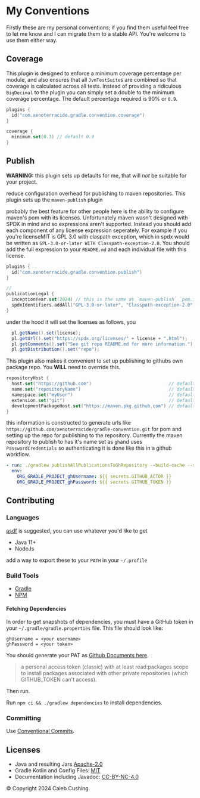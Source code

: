 <!--
© Copyright 2024 Caleb Cushing.
SPDX-License-Identifier: CC-BY-4.0
-->

# My Conventions

Firstly these are my personal conventions; if you find them useful feel free to let me know and I can migrate them to a
stable API. You're welcome to use them either way.

## Coverage

This plugin is designed to enforce a minimum coverage percentage per module, and also ensures that all `JvmTestSuite`s
are combined so that coverage is calculated across all tests. Instead of providing a ridiculous `BigDecimal` to the
plugin you can simply set a double to the minimum coverage percentage. The default percentage required is 90% or `0.9`.

```kts
plugins {
  id("com.xenoterracide.gradle.convention.coverage")
}

coverage {
  minimum.set(0.3) // default 0.9
}
```

## Publish

**WARNING:** this plugin sets up defaults for me, that will _not_ be suitable for your project.

reduce configuration overhead for publishing to maven repositories. This plugin sets up the `maven-publish` plugin

probably the best feature for other people here is the ability to configure maven's pom with its licenses. Unfortunately
maven wasn't designed with SPDX in mind and so expressions aren't supported. Instead you should add each component of
any license expression seperately. For example if you you're licenseMIT is GPL 3.0 with claspath exception, which in
spdx would be written as `GPL-3.0-or-later WITH Classpath-exception-2.0`. You should add the full expression to your
`README.md`
and each individual file with this license.

```kts
plugins {
  id("com.xenoterracide.gradle.convention.publish")
}

//
publicationLegal {
  inceptionYear.set(2024) // this is the same as `maven-publish` `pom.inceptionYear`
  spdxIdentifiers.addAll("GPL-3.0-or-later", "Classpath-exception-2.0") // this does NOT take spdx expressions
}
```

under the hood it will set the licenses as follows, you

```java
  pl.getName().set(license);
  pl.getUrl().set("https://spdx.org/licenses/" + license + ".html");
  pl.getComments().set("See git repo README.md for more information.");
  pl.getDistribution().set("repo");
```

This plugin also makes it convenient to set up publishing to githubs own package repo. You **WILL** need to override
this.

```kts
repositoryHost {
  host.set("https://github.com")                             // default
  name.set("repositoryName")                                 // default is rootProject.name
  namespace.set("myUser")                                    // default is xenoterracide
  extension.set("git")                                       // default
  developmentPackageHost.set("https://maven.pkg.github.com") // default
}
```

this information is constructed to generate urls like `https://github.com/xenoterracide/gradle-convention.git` for pom
and setting up the repo for publishing to the repository. Currently the maven repository to publish to has it's name set
as `gh`and uses `PasswordCredentials` so authenticating it is done like this in a github workflow.

```yml
- run: ./gradlew publishAllPublicationsToGhRepository --build-cache --scan
  env:
    ORG_GRADLE_PROJECT_ghUsername: ${{ secrets.GITHUB_ACTOR }}
    ORG_GRADLE_PROJECT_ghPassword: ${{ secrets.GITHUB_TOKEN }}
```

## Contributing

### Languages

[asdf](https://asdf-vm.com) is suggested, you can use whatever you'd like to get

- Java 11+
- NodeJs

add a way to export these to your `PATH` in your `~/.profile`

### Build Tools

- [Gradle](https://docs.gradle.org/current/userguide/command_line_interface.html)
- [NPM](https://docs.npmjs.com/about-npm)

#### Fetching Dependencies

In order to get snapshots of dependencies, you must have a GitHub token in your `~/.gradle/gradle.properties` file. This
file should look like:

```properties
ghUsername = <your username>
ghPassword = <your token>
```

You should generate your PAT
as [Github Documents here](https://docs.github.com/en/packages/working-with-a-github-packages-registry/working-with-the-gradle-registry#authenticating-to-github-packages).

> a personal access token (classic) with at least read:packages scope to install packages associated with other private
> repositories (which GITHUB_TOKEN can't access).

Then run.

Run `npm ci && ./gradlew dependencies` to install dependencies.

### Committing

Use [Conventional Commits](https://www.conventionalcommits.org/en/v1.0.0/).

## Licenses

- Java and resulting Jars [Apache-2.0](https://choosealicense.com/licenses/apache-2.0/)
- Gradle Kotlin and Config Files: [MIT](https://choosealicense.com/licenses/mit/)
- Documentation including Javadoc: [CC-BY-NC-4.0](https://creativecommons.org/licenses/by-nc/4.0/)

© Copyright 2024 Caleb Cushing.
